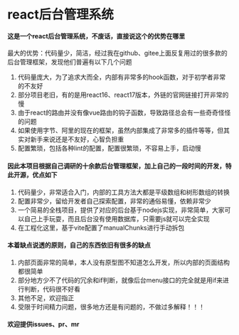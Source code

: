 # react后台管理系统

#### 这是一个react后台管理系统，不废话，直接说这个的优势在哪里

最大的优势：代码量少，简洁，经过我在github、gitee上面反复用过的很多款的后台管理框架，发现他们普遍有以下几个问题

1. 代码量庞大，为了追求大而全，内部有非常多的hook函数，对于初学者非常的不友好
2. 部分项目老旧，有的是用react16、react17版本，外链的官网链接打开非常的慢
3. 由于react的路由并没有像vue路由的钩子函数，导致路径总会有一些奇奇怪怪的问题
4. 如果使用字节、阿里的现在的框架，虽然内部集成了非常多的插件等等，但其实对新手来说还是不友好，心智负担重
5. 配置繁琐，包括各种lint的配置，配置很繁琐，不容易上手，启动慢

#### 因此本项目根据自己调研的十余款后台管理框架，加上自己的一段时间的开发，特此开源，优点如下

1. 代码量少，非常适合入门，内部的工具方法大都是平级数组和树形数组的转换
2. 配置非常少，留给开发者自己探索配置，非常的通俗易懂，依赖非常少
3. 一个简易的全栈项目，提供了对应的后台基于nodejs实现，非常简单，大家可以自己上手玩耍，而且后台没有使用数据库，只需要js就可以完全实现
4. 在工程化这里，基于vite配置了manualChunks进行手动拆包

#### 本着缺点说透的原则，自己的东西依旧有很多的缺点

1. 内部页面非常的简单，本人没有原型图不知道怎么开发，所以内部的页面结构都很简单
2. 部分地方少不了代码的冗余和if判断，就像后台menu接口的完全就是用if来进行判断，代码很不好看
3. 其他不足，欢迎指正
4. 受限于时间精力问题，很多地方还是有问题的，不做过多解释！！！

#### 欢迎提供issues、pr、mr
